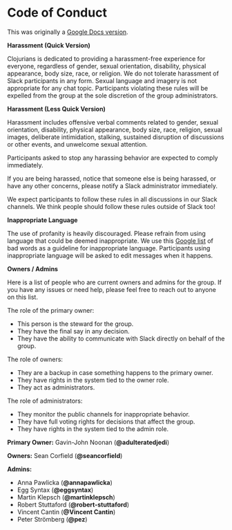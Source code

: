 # Code of Conduct
This was originally a [Google Docs version](https://goo.gl/VsJ8q8).
 
**Harassment (Quick Version)**
 
Clojurians is dedicated to providing a harassment-free experience for everyone, regardless of gender, sexual orientation, disability, physical appearance, body size, race, or religion. We do not tolerate harassment of Slack participants in any form. Sexual language and imagery is not appropriate for any chat topic. Participants violating these rules will be expelled from the group at the sole discretion of the group administrators.
 
 **Harassment (Less Quick Version)**
 
Harassment includes offensive verbal comments related to gender, sexual orientation, disability, physical appearance, body size, race, religion, sexual images, deliberate intimidation, stalking, sustained disruption of discussions or other events, and unwelcome sexual attention.
 
Participants asked to stop any harassing behavior are expected to comply immediately.
 
If you are being harassed, notice that someone else is being harassed, or have any other concerns, please notify a Slack administrator immediately.
 
We expect participants to follow these rules in all discussions in our Slack channels. We think people should follow these rules outside of Slack too!
 
 **Inappropriate Language**
 
The use of profanity is heavily discouraged. Please refrain from using language that could be deemed inappropriate. We use this [Google list](https://code.google.com/p/badwordslist/downloads/detail?name=badwords.txt) of bad words as a guideline for inappropriate language. Participants using inappropriate language will be asked to edit messages when it happens.
 
 **Owners / Admins**
 
Here is a list of people who are current owners and admins for the group. If you have any issues or need help, please feel free to reach out to anyone on this list.
 
The role of the primary owner:

- This person is the steward for the group.
- They have the final say in any decision.
- They have the ability to communicate with Slack directly on behalf of the group.

 
The role of owners:

- They are a backup in case something happens to the primary owner.
- They have rights in the system tied to the owner role.
- They act as administrators.

 
The role of administrators:

- They monitor the public channels for inappropriate behavior.
- They have full voting rights for decisions that affect the group.
- They have rights in the system tied to the admin role.

**Primary Owner:** Gavin-John Noonan (**@adulteratedjedi**)

**Owners:** Sean Corfield (**@seancorfield**)

**Admins:**

- Anna Pawlicka (**@annapawlicka**)
- Egg Syntax (**@eggsyntax**)
- Martin Klepsch (**@martinklepsch**)
- Robert Stuttaford (**@robert-stuttaford**)
- Vincent Cantin (**@Vincent Cantin**)
- Peter Strömberg (**@pez**)
